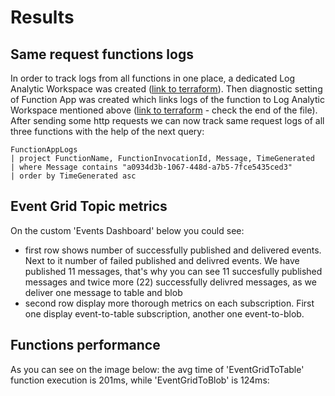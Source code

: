# Results
## Same request functions logs
In order to track logs from all functions in one place, a dedicated Log Analytic Workspace was created ([link to terraform](../03_terraform_faas_hw/modules/main/log.tf)). Then diagnostic setting of Function App was created which links logs of the function to Log Analytic Workspace mentioned above ([link to terraform](../03_terraform_faas_hw/modules/main/function.tf) - check the end of the file). After sending some http requests we can now track same request logs of all three functions with the help of the next query:
```
FunctionAppLogs
| project FunctionName, FunctionInvocationId, Message, TimeGenerated 
| where Message contains "a0934d3b-1067-448d-a7b5-7fce5435ced3"
| order by TimeGenerated asc
```
## Event Grid Topic metrics
On the custom 'Events Dashboard' below you could see:
 - first row shows number of successfully published and delivered events. Next to it number of failed published and delivred events. We have published 11 messages, that's why you can see 11 succesfully published messages and twice more (22) successfully delivred messages, as we deliver one message to table and blob
 - second row display more thorough metrics on each subscription. First one display event-to-table subscription, another one event-to-blob.

## Functions performance
As you can see on the image below: the avg time of 'EventGridToTable' function execution is 201ms, while 'EventGridToBlob' is 124ms:
   

